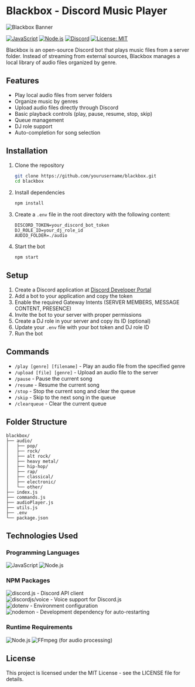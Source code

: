 # Blackbox - Discord Music Player

![Blackbox Banner](https://techstarwebsolutions.com/images/static.png)

[![JavaScript](https://img.shields.io/badge/JavaScript-F7DF1E?style=for-the-badge&logo=javascript&logoColor=black)](https://developer.mozilla.org/en-US/docs/Web/JavaScript)
[![Node.js](https://img.shields.io/badge/Node.js-43853D?style=for-the-badge&logo=node.js&logoColor=white)](https://nodejs.org/)
[![Discord](https://img.shields.io/badge/Discord-5865F2?style=for-the-badge&logo=discord&logoColor=white)](https://discord.js.org/)
[![License: MIT](https://img.shields.io/badge/License-MIT-yellow.svg?style=for-the-badge)](https://opensource.org/licenses/MIT)

Blackbox is an open-source Discord bot that plays music files from a server folder. Instead of streaming from external sources, Blackbox manages a local library of audio files organized by genre.

## Features

- Play local audio files from server folders
- Organize music by genres
- Upload audio files directly through Discord
- Basic playback controls (play, pause, resume, stop, skip)
- Queue management
- DJ role support
- Auto-completion for song selection

## Installation

1. Clone the repository
   ```bash
   git clone https://github.com/yourusername/blackbox.git
   cd blackbox
   ```

2. Install dependencies
   ```bash
   npm install
   ```

3. Create a `.env` file in the root directory with the following content:
   ```
   DISCORD_TOKEN=your_discord_bot_token
   DJ_ROLE_ID=your_dj_role_id
   AUDIO_FOLDER=./audio
   ```

4. Start the bot
   ```bash
   npm start
   ```

## Setup

1. Create a Discord application at [Discord Developer Portal](https://discord.com/developers/applications)
2. Add a bot to your application and copy the token
3. Enable the required Gateway Intents (SERVER MEMBERS, MESSAGE CONTENT, PRESENCE)
4. Invite the bot to your server with proper permissions
5. Create a DJ role in your server and copy its ID (optional)
6. Update your `.env` file with your bot token and DJ role ID
7. Run the bot

## Commands

- `/play [genre] [filename]` - Play an audio file from the specified genre
- `/upload [file] [genre]` - Upload an audio file to the server
- `/pause` - Pause the current song
- `/resume` - Resume the current song
- `/stop` - Stop the current song and clear the queue
- `/skip` - Skip to the next song in the queue
- `/clearqueue` - Clear the current queue

## Folder Structure

```
blackbox/
├── audio/
│   ├── pop/
│   ├── rock/
│   ├── alt rock/
│   ├── heavy metal/
│   ├── hip-hop/
│   ├── rap/
│   ├── classical/
│   ├── electronic/
│   └── other/
├── index.js
├── commands.js
├── audioPlayer.js
├── utils.js
├── .env
└── package.json
```

## Technologies Used

### Programming Languages
![JavaScript](https://img.shields.io/badge/JavaScript-F7DF1E?style=flat-square&logo=javascript&logoColor=black)
![Node.js](https://img.shields.io/badge/Node.js-43853D?style=flat-square&logo=node.js&logoColor=white)

### NPM Packages
![discord.js](https://img.shields.io/badge/discord.js-5865F2?style=flat-square&logo=discord&logoColor=white) - Discord API client  
![discordjs/voice](https://img.shields.io/badge/@discordjs/voice-5865F2?style=flat-square&logo=discord&logoColor=white) - Voice support for Discord.js  
![dotenv](https://img.shields.io/badge/dotenv-ECD53F?style=flat-square&logo=npm&logoColor=black) - Environment configuration  
![nodemon](https://img.shields.io/badge/nodemon-76D04B?style=flat-square&logo=nodemon&logoColor=white) - Development dependency for auto-restarting

### Runtime Requirements
![Node.js](https://img.shields.io/badge/Node.js_v16.9.0+-43853D?style=flat-square&logo=node.js&logoColor=white)
![FFmpeg](https://img.shields.io/badge/FFmpeg-007808?style=flat-square&logo=ffmpeg&logoColor=white) (for audio processing)

## License

This project is licensed under the MIT License - see the LICENSE file for details.